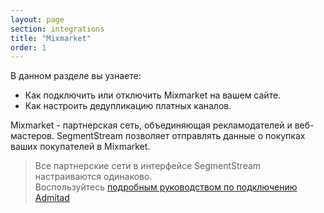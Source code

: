 ```yaml
---
layout: page
section: integrations
title: "Mixmarket"
order: 1
---
```


В данном разделе вы узнаете:
* Как подключить или отключить Mixmarket на вашем сайте.
* Как настроить дедупликацию платных каналов.

Mixmarket - партнерская сеть, объединяющая рекламодателей и веб-мастеров. SegmentStream позволяет отправлять данные о покупках ваших покупателей в Mixmarket.

>Все партнерские сети в интерфейсе SegmentStream настраиваются одинаково. <br /> Воспользуйтесь [подробным руководством по подключению Admitad](/integrations/admitad)
